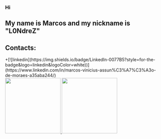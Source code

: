 ### Hi

## My name is Marcos and my nickname is "L0NdreZ"

## Contacts:

<div> 
  +[![linkedin](https://img.shields.io/badge/LinkedIn-0077B5?style=for-the-badge&logo=linkedin&logoColor=white))](https://www.linkedin.com/in/marcos-vinicius-assun%C3%A7%C3%A3o-de-moraes-a35aba244/)
</div>

<div>
<a href="https://github.com/L0NdreZ">
<img height="180em" src="https://github-readme-stats.vercel.app/api/top-langs/?username=L0NdreZ&layout=compact&langs_count=7&theme=dracula"/>
<img height="180em" src="https://github-readme-stats.vercel.app/api?username=L0NdreZ&show_icons=true&theme=dracula&include_all_commits=true&count_private=true"/>
</div>

